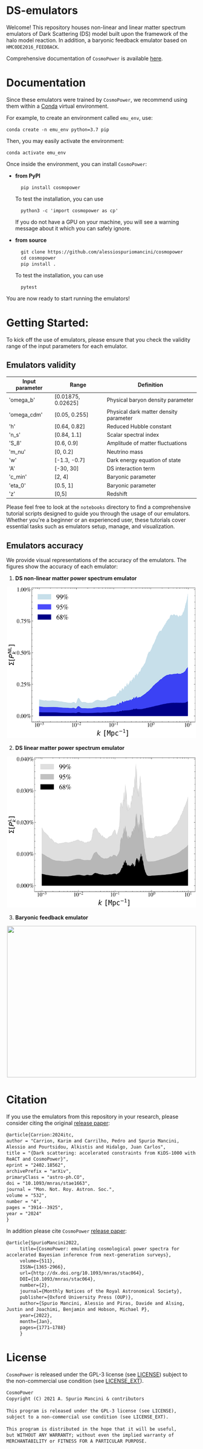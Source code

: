 # DS-emulators

Welcome! This repository houses non-linear and linear matter spectrum emulators of Dark Scattering (DS) model built upon the framework of the halo model reaction. In addition, a baryonic feedback emulator based on ``HMC0DE2016_FEEDBACK``. 

Comprehensive documentation of ``CosmoPower`` is available [here](https://alessiospuriomancini.github.io/cosmopower).

# Documentation

Since these emulators were trained by ``CosmoPower``, we recommend using them within a [Conda](https://docs.conda.io/projects/conda/en/latest/index.html) virtual environment. 

For example, to create an environment called ``emu_env``, use:

    conda create -n emu_env python=3.7 pip

Then, you may easily activate the environment:

    conda activate emu_env

Once inside the environment, you can install ``CosmoPower``:

- **from PyPI**

        pip install cosmopower

    To test the installation, you can use

        python3 -c 'import cosmopower as cp'
    
    If you do not have a GPU on your machine, you will see a warning message about it which you can safely ignore.

- **from source**

        git clone https://github.com/alessiospuriomancini/cosmopower
        cd cosmopower
        pip install .

    To test the installation, you can use

        pytest

You are now ready to start running the emulators! 


# Getting Started:

To kick off the use of emulators, please ensure that you check the validity range of the input parameters for each emulator. 

## Emulators validity

|  Input parameter   |   Range   |    Definition   |
|   ---------   | ------------ | ------------ |
|   'omega_b'   | [0.01875, 0.02625] | Physical baryon density parameter |
|   'omega_cdm' | [0.05, 0.255] | Physical dark matter density parameter |
|      'h'      | [0.64, 0.82] | Reduced Hubble constant |
|     'n_s'     | [0.84, 1.1]  | Scalar spectral index |
|     'S_8'     | [0.6, 0.9] | Amplitude of matter fluctuations |
|     'm_nu'     | [0, 0.2] | Neutrino mass |
|      'w'      | [-1.3, -0.7] | Dark energy equation of state |
|      'A'      | [-30, 30] | DS interaction term |
|    'c_min'    | [2, 4] | Baryonic parameter |
|    'eta_0'    | [0.5, 1] | Baryonic parameter |
|      'z'      | [0,5] | Redshift |


Please feel free to look at the `notebooks` directory to find a comprehensive tutorial scripts designed to guide you through the usage of our emulators. Whether you're a beginner or an experienced user, these tutorials cover essential tasks such as emulators setup, manage, and visualization.

## Emulators accuracy

We provide visual representations of the accuracy of the emulators. The figures show the accuracy of each emulator:

1. **DS non-linear matter power spectrum emulator**
<div align="center">
</div>
<div align="center"><img src="https://github.com/karimpsi22/DS-emulators/blob/main/accuracy_DS_nonlinear_emulator.png" width="500" height="400"> 
</div>

2. **DS linear matter power spectrum emulator**
<div align="center">
</div>
<div align="center"><img src="https://github.com/karimpsi22/DS-emulators/blob/main/accuracy_linear_emulator.png" width="500" height="400"> 
</div>

3. **Baryonic feedback emulator**
<div align="center">
</div>
<div align="center"><img src="https://github.com/karimpsi22/DS-emulators/blob/main/accuracy_bayonic_emulator.png" width="500" height="400"> 
</div>


# Citation

If you use the emulators from this repository in your research, please consider citing the original [release paper](https://arxiv.org/abs/2402.18562):

    @article{Carrion:2024itc,
    author = "Carrion, Karim and Carrilho, Pedro and Spurio Mancini, Alessio and Pourtsidou, Alkistis and Hidalgo, Juan Carlos",
    title = "{Dark scattering: accelerated constraints from KiDS-1000 with ReACT and CosmoPower}",
    eprint = "2402.18562",
    archivePrefix = "arXiv",
    primaryClass = "astro-ph.CO",
    doi = "10.1093/mnras/stae1663",
    journal = "Mon. Not. Roy. Astron. Soc.",
    volume = "532",
    number = "4",
    pages = "3914--3925",
    year = "2024"
    }
    
In addition please cite  ``CosmoPower`` [release paper](https://arxiv.org/abs/2106.03846):

    @article{SpurioMancini2022,
         title={CosmoPower: emulating cosmological power spectra for accelerated Bayesian inference from next-generation surveys},
         volume={511},
         ISSN={1365-2966},
         url={http://dx.doi.org/10.1093/mnras/stac064},
         DOI={10.1093/mnras/stac064},
         number={2},
         journal={Monthly Notices of the Royal Astronomical Society},
         publisher={Oxford University Press (OUP)},
         author={Spurio Mancini, Alessio and Piras, Davide and Alsing, Justin and Joachimi, Benjamin and Hobson, Michael P},
         year={2022},
         month={Jan},
         pages={1771–1788}
         }


# License

``CosmoPower`` is released under the GPL-3 license (see [LICENSE](https://github.com/alessiospuriomancini/cosmopower/blob/main/LICENSE)) subject to 
the non-commercial use condition (see [LICENSE_EXT](https://github.com/alessiospuriomancini/cosmopower/blob/main/LICENSE_EXT)).

    CosmoPower
    Copyright (C) 2021 A. Spurio Mancini & contributors

    This program is released under the GPL-3 license (see LICENSE), 
    subject to a non-commercial use condition (see LICENSE_EXT).

    This program is distributed in the hope that it will be useful,
    but WITHOUT ANY WARRANTY; without even the implied warranty of
    MERCHANTABILITY or FITNESS FOR A PARTICULAR PURPOSE.
